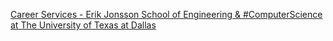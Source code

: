 [Career Services - Erik Jonsson School of Engineering & #ComputerScience at The University of Texas at Dallas](https://qi.tc/qi/117787)